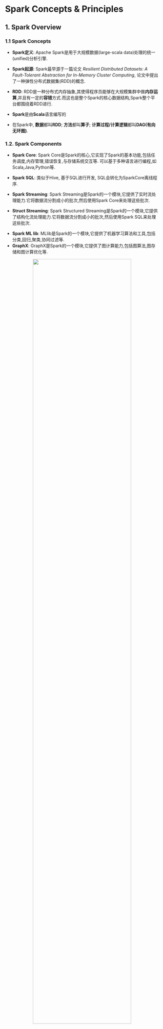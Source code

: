 # Spark Concepts & Principles


## 1. Spark Overview


### 1.1 Spark Concepts

- **Spark定义**: Apache Spark是用于大规模数据(large-scala data)处理的统一(unified)分析引擎.

- **Spark起源**: Spark最早源于一篇论文 *Resilient Distributed Datasets: A Fault-Tolerant Abstraction for In-Memory Cluster Computing*, 论文中提出了一种弹性分布式数据集(RDD)的概念.

<p>

- **RDD**: RDD是一种分布式内存抽象,其使得程序员能够在大规模集群中做**内存运算**,并且有一定的**容错**方式.而这也是整个Spark的核心数据结构,Spark整个平台都围绕着RDD进行.

- **Spark**是由**Scala**语言编写的

- 在Spark中, **数据**都叫**RDD**; **方法**都叫**算子**; **计算过程/计算逻辑**都叫**DAG(有向无环图)**.


### 1.2. Spark Components


- **Spark Core**: Spark Core是Spark的核心,它实现了Spark的基本功能,包括任务调度,内存管理,错误恢复,与存储系统交互等. 可以基于多种语言进行编程,如Scala,Java,Python等.

<p>

- **Spark SQL**: 类似于Hive, 基于SQL进行开发, SQL会转化为SparkCore离线程序.

<p>

- **Spark Streaming**: Spark Streaming是Spark的一个模块,它提供了实时流处理能力.它将数据流分割成小的批次,然后使用Spark Core来处理这些批次.


- **Struct Streaming**: Spark Structured Streaming是Spark的一个模块,它提供了结构化流处理能力.它将数据流分割成小的批次,然后使用Spark SQL来处理这些批次.

<p>

- **Spark ML lib**: MLlib是Spark的一个模块,它提供了机器学习算法和工具,包括分类,回归,聚类,协同过滤等.
- **GraphX**: GraphX是Spark的一个模块,它提供了图计算能力,包括图算法,图存储和图计算优化等.


<div style="text-align: center;">
    <img src="Figures\sparkoverview.png" style="width: 80%; max-width: 600px; height: auto;">
</div>


### 1.3. Spark运行的3种模式

- **Local模式**: 本地模式,用于开发和测试,可以在本地机器上运行,不需要集群环境.
- **Standalone模式**: 独立模式,Spark自带的集群管理器,可以在集群上运行,需要配置集群环境.
- **YARN模式**: YARN模式,使用Hadoop YARN作为集群管理器,可以在Hadoop集群上运行,需要配置Hadoop YARN环境.




### 1.4. Spark为什么比mapreduce快

- **内存计算**: Spark将数据保存在内存中,而MapReduce将数据保存在磁盘上,因此Spark的计算速度比MapReduce快.
   
   - 由于 MapReduce 的框架限制, 一个 MapReduce 任务只能包含一次 Map 和一次 Reduce. 计算完成之后, MapReduce 会将运算结果写回到磁盘中(更准确地说是分布式存储系统)供下次计算使用. 如果所做的运算涉及大量循环, 那么整个计算过程会不断重复地往磁盘里读写中间结果. 这样的读写数据会引起大量的网络传输以及磁盘读写, 极其耗时. 而且它们都是没什么实际价值的废操作. 因为上一次循环的结果会立马被下一次使用, 完全没必要将其写入磁盘.

   - **DAG执行引擎**: Spark使用DAG(Directed Acyclic Graph)执行引擎,可以将多个操作合并成一个任务,减少了shuffle和数据落地磁盘的次数. 所以一个Spark 任务并不止包含一个Map 和一个Reduce, 而是由一系列的Map、Reduce构成. 这样, 计算的中间结果可以高效地转给下一个计算步骤, 提高算法性能.


<p>

- MR计算是**进程**级别的, 而Spark是**线程**级别的, 所以Spark的启动速度更快, 执行效率更高.



## 2. Spark基本运行原理



### 2.1. Spark程序运行的层次结构

- 在Spark程序中, 一个**任务**( 或者说**Application**, 比如对一个文件进行`wordcount`)由多个**Job**组成, 一个**Job**由多个**Stage**组成, 一个**Stage**由多个**Task (线程)**组成.

<div style="text-align: center;">
    <img src="Figures\stream.png" style="width: 80%; max-width: 600px; height: auto;">
</div>


<p>

### 2.2. Spark集群角色

下图是spark的集群角色图, 主要有集群管理节点**cluster manager**, 工作节点**worker**, **执行器executor**, **驱动器driver**和应用程序**application** 五部分组成.


<div style="text-align: center;">
    <img src="Figures\roles.png" style="width: 80%; max-width: 600px; height: auto;">
</div>


#### 2.2.1. Cluster Manager

**集群管理器**, 主要用来对应用程序申请的资源进行管理. 根据其部署模式的不同, 可以分为`local`, `standalone`, `yarn`等模式.
 - 在`standalone`模式下, 集群管理器在**Master进程**中.
 - 在 `YARN` 模式下，集群管理器是由 `YARN ResourceManager` 负责.

#### 2.2.2. Worker

worker是spark的工作节点, 主要工作职责有下面四点:

- worker节点cluster manager汇报自身的cpu, 内存等信息.
- worker 节点在cluster manager作用下创建并启用executor, executor是真正的计算单元.
- driver 将任务Task分配给worker节点上的executor并执行运用.
- worker节点同步资源信息和executor状态信息给cluster manager.

**Notice**: 在`yarn` 模式下运行worker节点一般指的是`NodeManager`节点, `standalone`模式下运行一般指的是`worker / slave`节点.


#### 2.2.3. Executor

**执行器**, 是真正执行spark任务的地方, 它是**worker**上的一个进程, 负责运行**Task**, 并将结果返回给**driver**. 每个应用程序都有自己独立的executor, 它们之间是相互独立的, 不会互相影响. Executor创建完成后会向driver反向注册，, 以便driver可以分配task给他执行.


<div style="text-align: center;">
    <img src="Figures\worker.png" style="width: 80%; max-width: 600px; height: auto;">
</div>

#### 2.2.4. Driver

- 驱动器节点, 它是一个运行Application中**main函数**并创建**SparkContext**的**进程**. 

<p>

- 创建SparkContext的目的是为了准备Spark应用程序的运行环境, 即SparkContext负责和ClusterManager通信, 进行资源的申请(cpu、内存等)、任务的分配和监控等工作. 当程序执行完毕后, SparkContext负责释放资源.

<p>

- Driver节点也负责提交Job, 并将Job转化为Task, 在各个Executor进程间协调Task的调度.

<p>


- Driver根据应用程序执行代码, 将整个程序根据action算子划分成多个job, 每个job内部构建DAG图, DAG Scheduler将DAG图划分为多个stage, 同时每个stage内部划分为多个task, DAG Scheduler将taskset传给Task Scheduer, Task Scheduer负责集群上task的调度.



#### 2.2.5. Application

application是Spark API 编程的应用程序, 它包括实现Driver功能的代码和在程序中各个executor上要执行的代码, 一个application由多个job组成. 其中应用程序的入口为用户所定义的main方法.


### 2.3. RDD

**Definition:** Spark RDD(Resilient Distributed Dataset)是 Spark 中最基本的数据抽象, 它代表一个不可变、可分区、元素可以并行计算的数据集合. RDD是一个数据集的表示, 不仅表示了数据集, **也同时表示了这个数据集从哪来, 以及如何计算.**



***Remark:*** **RDD并不实际存储真正要计算的数据**, 而是记录的数据的位置,数据的转换关系;同时, 所有的RDD转换都是一个惰性求值的过程, 只有当发生一个要求返回结果给driver的action动作时, 才会真正地运行.


#### 2.3.1. RDD不可变性

- 一旦创建, RDD 的数据不可改变. 所有对 RDD 的操作(如 map, filter, reduce 等)都会生成一个**新的 RDD**, 而不会修改原始 RDD.

<p>

- 这种不可变性使得 RDD 在分布式计算环境下非常稳定, 避免了并发冲突.

#### 2.3.2. RDD分区

**RDD是一组分区(list of partitions)**. 每个分区在集群中的不同worker节点上, 并由一个计算任务来处理.RDD是逻辑概念, 分区是**物理概念**. 用户可以在创建RDD时指定RDD的分片个数, 如果没有指定, 那么就会采用默认值.默认值就是**程序所分配到的CPU Core的数目**



- **Partitioner(RDD分片函数)**: 决定RDD如何进行分区, RDD的分区函数决定了数据如何分布到各个节点上.
   - 基于哈希的HashPartitioner, (key.hashcode % 分区数= 分区号). 它是默认值.
   - 基于范围的RangePartitioner. 
   - 只有对于key-value的RDD,并且产生shuffle, 才会有Partitioner;
   - 非key-value的RDD的Parititioner的值是None


- **每个分区的都有计算函数(function for computing each split)**: 在RDD中有一系列函数, 用于"处理计算"每个分区中的数据,这里把"函数"叫算子. 





#### 2.3.3. RDD容错性
- RDD 包含血统信息, 记录了该 RDD 如何通过一系列转换操作从原始数据中构建出来.

- 每个 RDD 都有一个或多个**依赖关系**, 表示它是如何由其它 RDD 转换得到的. RDD 之间的依赖关系有两种: 
   - **窄依赖**(Narrow Dependency): 每个父 RDD 的分区对应一个子 RDD 的分区. 例如，`map`、`filter`、`union` 等操作. 
   - **宽依赖**(Wide Dependency): 父 RDD 的一个分区可能会被多个子 RDD 的分区使用. 例如, `groupBy()`、`reduceByKey()` 等操作.


<div style="text-align: center;">
    <img src="Figures\dep.png" style="width: 100%; max-width: 700px; height: auto;">
</div>




#### 2.3.4. 惰性计算机制

RDD 的转换操作是惰性执行的. 即当用户对 RDD 执行操作时, 这些操作并不会立刻执行, Spark 会首先构建一个 **DAG**, 描述所有的转换步骤. 实际的计算只有在执行 **Action** 操作时才会启动.



#### 2.3.5. RDD操作

- **Transformation(转换):** 是对已有的RDD进行换行生成**新的RDD**, 转换过程采用**惰性计算机制**, 不会立即计算出结果. 常用的方法:
   - map(): 对 RDD 中的每个元素应用一个函数，生成一个新的 RDD
   - filter(): 筛选符合条件的元素，生成一个新的 RDD
   - flatMap(): 类似于 map()，但每个元素可以映射为多个输出元素
   - union(): 合并两个 RDD
   - groupBy(): 按照给定的条件将 RDD 中的数据分组



<p>

- **Action(执行):** 对已有对RDD对数据执行计算产生结果, 并将结果返回Driver或者写入到外部存储中. 常用方法:

   - collect(): 将 RDD 中的所有元素收集到本地
   - count(): 计算 RDD 中元素的数量
   - reduce(): 对 RDD 中的元素进行聚合操作
   - saveAsTextFile(): 将 RDD 中的内容保存到外部文件系统( HDFS)



<div style="text-align: center;">
    <img src="Figures\sparkoperation.png" style="width: 100%; max-width: 700px; height: auto;">
</div>




#### 2.3.6. RDD 的缓存机制


- 某些RDD的计算或转换可能比较耗时, 如果这些RDD后续会被频繁地使用到, 可以考虑将这些RDD进行持久化/缓存, 使用方式如`rdd.cache`

<p>

- RDD通过persist(底层方法)方法或cache方法可以将前面的计算结果缓存, **但是并不是这两个方法被调用时立即缓存**, 而是触发后面的action时，该RDD将会被缓存在计算节点的内存中，并供后面快速重用.

<p>


- 缓存的级别有很多, 默认只存储在内存当中, 在开发中通常使用**memory_and_disk**

```python
# an example
rdd = sc.textFile("file.txt")   # file.txt是订单数据, 大小50MB

rdd.cache()  # 缓存, 不会触发计算, cache is a transformer
rdd.count()  #  第一次计算, 会慢一点, 但是结果已经缓存
rdd.count()  # 两次调用count, 不会重复计算, 因为rdd已经缓存了

```


### 2.4. DAG/Job/Stage/Task

- **DAG**: DAG(Directed Acyclic Graph)有向无环图, 是由一系列**RDD**和**操作**组成的计算流程图. DAG描述了RDD之间的依赖关系, 它表示了数据从输入到输出的整个计算过程.

- **Job**: Job是用户程序一个完整的处理流程, 是逻辑的叫法. 一个Job就是由一个`Action`算子触发的DAG(有向无环图)计算过程. 一个Spark程序可以包含多个Job.

<p>

- **Stage**: 一个Job会被划分为多个Stage. Stage之间是串行的, Stage的触发是由一些shuffle,reduceBy,save动作产生的.
   
   - 划分Stage的一个依据是RDD间的宽窄依赖. 在对Job中的所有操作划分Stage时,一般会按照倒序进行,即从Action开始,遇到窄依赖操作,则划分到同一个执行阶段,遇到宽依赖操作,则划分一个新的执行阶段,且新的阶段为之前阶段的parent,然后依次类推递归执行

   - child Stage需要等待所有的parent Stage执行完之后才可以执行,这时Stage之间根据依赖关系构成了一个大粒度的DAG.在一个Stage内,所有的操作以串行的Pipeline的方式,由一组Task完成计算.


<p>

- **Task**: 一个Stage由多个Task组成, Task是Spark程序中执行的基本单位, Task之间是并行的. 比如`sc.textFile("/xxxx").map().filter()`, 其中`map`和`filter`就分别是一个`task`. 每个task的输出就是下一个task的输出。

<p>


- **下图为两个Job的stage划分**


<center class="half">
<img src="./Figures/stage1.png" width=350, height="250"/>
<img src="./Figures/stage2.png" width=350/>
</center>






## 3. Spark Core



<div style="text-align: center;">
    <img src="Figures\sparkcore.png" style="width: 80%; max-width: 600px; height: auto;">
</div>


### 3.1. Spark Core - 基础配置


#### 3.1.1 SparkContext

- SparkContext是Spark应用程序的**入口**,它负责与Spark集群进行通信,并创建RDD、Accumulator和Broadcast等对象.

<p>

- Spark应用程序的提交和执行离不开sparkContext, 它隐藏了网络通信、分布式部署、消息通信、存储体系、计算存储等. 开发人员只需要通过sparkContext等api进行开发即可.


#### 3.1.2. Spark RPC 过程调用

SparkRpc 基于**netty**实现, 分为异步和同步两种方式.

#### 3.1.3. 事件总线
主要用于sparkContext组件间的交换, 它属于监听者模式, 采用异步调用.

#### 3.1.4. 度量系统

主要用于系统的运行监控.



### 3.2. Spark Core - 存储系统

-  **存储系统**管理spark运行中依赖的数据存储方式和存储位置, spark的存储系统优先考虑在各节点以**内存**的方式存储数据, 内存不足时将数据写入磁盘中, 这也是spark计算性能高的重要原因.

<p>

- 我们可以灵活的控制数据存储在内存还是磁盘中, 同时可以通过远程网络调用将结果输出到远程存储中, 比如hdfs, hbase等.



### 3.3. Spark Core - 调度系统

- spark调度系统主要由**DAGScheduler**和**TaskScheduler**组成.

- **DAGScheduler** 主要是把一个**Job**根据**RDD**间的依赖关系, 划分为多个**Stage**, 对于划分后的每个Stage都抽象为一个或多个Task组成的任务集, 并交给**TaskScheduler**来进行进一步的任务调度. 而**TaskScheduler** 负责对每个具体的Task进行调度. 

<p>

- 具体调度算法有**FIFO**, **FAIR**:

   - **FIFO调度** :先进先出, 这是Spark默认的调度模式.
   - **FAIR调度**: 支持将作业分组到池中, 并为每个池设置不同的调度权重, 任务可以按照权重来决定执行顺序.





## 4. 三种工作模式与Web页面介绍

### 4.1 单机模式

- 见 `EnvBuild.md`
- 本地模式启动:  
   ```shell
   conda activate
   /export/server/spark/bin/pyspark --master local[2]

   ```


- 测试：



   ```python

   # map算子实现列表元素平方

   list1 = [1,2,3,4,5,6,7,8,9,10]

   #将列表通过sc.parallelize方法转化为一个分布式集合RDD
   listRdd = sc.parallelize(list1) # sc是SparkContext对象
   #将RDD中的每个分区的数据进行处理
   resultRdd = listRdd.map(lambda x: x ** 2)
   # 将结果RDD的每个元素进行输出
   resultRdd.foreach(lambda x : print(x))


   ```



### 4.2 Spark Standalone模式

- Standalone模式是Spark自带的集群管理器,可以在集群上运行,需要配置集群环境.


<div style="text-align: center;">
    <img src="Figures\spark_alone.jpg" style="width: 80%; max-width: 600px; height: auto;">
</div>

- 具体安装见 `EnvBuild.md`

- 集群提交任务:
   ```shell

   # 提交任务 pi.py
   /export/server/spark/bin/spark-submit --master spark://node1:7077 /export/server/spark/examples/src/main/python/pi.py 10

   ```

- 进入集群模式python编程:
   ```shell
   /export/server/spark/bin/pyspark --master spark://node1:7077
   ```



### 4.3. Spark Web页面

- **node1:4040**: 是一个运行的Application在运行的过程中临时绑定的端口, 用以查看当前任务的状态. 有新任务就会有一个4040, 4040被占用会顺延到4041, 4042等. 4040是一个临时端口, 当前程序运行完成后, 4040就会被注销. 4040和Driver相关联, 一个Driver启动起来, 一个4040端口就被绑定起来, 并可以查看该程序的运行状态.


- **node1:8080:** 默认情况是StandAlone下, Master角色(进程)的WEB端口, 用以查看当前Master( 集群)的状态。(Driver和Master是两个东西, Master进程用于管理集群, Driver用于管理某次运行的程序, 某个Driver程序运行完成, 其所绑定的4040端口释放, 但不会影响到Master进程)

- **node1:18080:** 默认是历史服务器的端口( 可以理解为是**历史Driver查看器**), 由于每个程序运行完成, 4040端口就要被注销, 在以后想回看某个程序的运行状态就可以通过历史服务器查看, 历史服务器长期稳定运行, 可供随时查看记录的程序的运行过程.




### 4.4 Spark YARN模式
- YARN模式,使用Hadoop YARN作为集群管理器,可以在Hadoop集群上运行,需要配置Hadoop YARN环境.
- 具体安装见 `EnvBuild.md`






## 5. Spark 算子

## 6. Spark SQL

- spark sql提供了基于sql的数据处理方法, 使得分布式的数据集处理变的更加简单.

- spark sql提供了两种抽象的数据集合DataFrame和DataSet.

- DataFrame 是spark Sql 对结构化数据的抽象,可以简单的理解为spark中的表,相比较于RDD多了数据的表结构信息(schema).

- DataFrame = Data + schema

- RDD是分布式对象集合, DataFrame是分布式Row的集合, 提供了比RDD更丰富的算子, 同时提升了数据的执行效率.

- DataSet 是数据的分布式集合 , 它具有RDD强类型的优点 和Spark SQL优化后执行的优点. DataSet可以由jvm对象构建, 然后使用map,filter, flatmap等操作函数操作.

- 关于Spark SQL可以看这篇文章: [Spark SQL概述及特点详解](https://blog.csdn.net/weixin_45366499/article/details/108816335)




## Other Spark Topics





## Reference

- [大数据面试题：Spark和MapReduce之间的区别？各自优缺点？](https://blog.csdn.net/qq_41544550/article/details/133658290)
- [知乎用户4omIIF对于”MapReduce和Spark的区别是什么“的回答](https://www.zhihu.com/question/53354580)
- [2024-02-21（Spark）](https://blog.csdn.net/weixin_44847812/article/details/136206678#:~:text=4040%EF%BC%9A%E6%98%AF%E4%B8%80%E4%B8%AA%E8%BF%90%E8%A1%8C%E7%9A%84Application%E5%9C%A8%E8%BF%90%E8%A1%8C%E7%9A%84%E8%BF%87%E7%A8%8B%E4%B8%AD%E4%B8%B4%E6%97%B6%E7%BB%91%E5%AE%9A%E7%9A%84%E7%AB%AF%E5%8F%A3%EF%BC%8C%E7%94%A8%E4%BB%A5%E6%9F%A5%E7%9C%8B%E5%BD%93%E5%89%8D%E4%BB%BB%E5%8A%A1%E7%9A%84%E7%8A%B6%E6%80%81%E3%80%82%204040%E8%A2%AB%E5%8D%A0%E7%94%A8%E4%BC%9A%E9%A1%BA%E5%BB%B6%E5%88%B04041%EF%BC%8C4042%E7%AD%89%E3%80%82,4040%E6%98%AF%E4%B8%80%E4%B8%AA%E4%B8%B4%E6%97%B6%E7%AB%AF%E5%8F%A3%EF%BC%8C%E5%BD%93%E5%89%8D%E7%A8%8B%E5%BA%8F%E8%BF%90%E8%A1%8C%E5%AE%8C%E6%88%90%E5%90%8E%EF%BC%8C4040%E5%B0%B1%E4%BC%9A%E8%A2%AB%E6%B3%A8%E9%94%80%E3%80%82%204040%E5%92%8CDriver%E7%9B%B8%E5%85%B3%E8%81%94%EF%BC%8C%E4%B8%80%E4%B8%AADriver%E5%90%AF%E5%8A%A8%E8%B5%B7%E6%9D%A5%EF%BC%8C%E4%B8%80%E4%B8%AA4040%E7%AB%AF%E5%8F%A3%E5%B0%B1%E8%A2%AB%E7%BB%91%E5%AE%9A%E8%B5%B7%E6%9D%A5%EF%BC%8C%E5%B9%B6%E5%8F%AF%E4%BB%A5%E6%9F%A5%E7%9C%8B%E8%AF%A5%E7%A8%8B%E5%BA%8F%E7%9A%84%E8%BF%90%E8%A1%8C%E7%8A%B6%E6%80%81%E3%80%82)
- [大数据开发-Spark-一文理解Spark中的Stage,Executor,Driver...](https://www.cnblogs.com/hulichao/p/14199688.html)
- [Spark学习（二）：RDD详解](https://www.cnblogs.com/pinoky/p/18435294)
- [RDD概念、特点、属性、常见操作、缓存级别](https://blog.csdn.net/qq_14815605/article/details/144272549?utm_medium=distribute.pc_relevant.none-task-blog-2~default~baidujs_baidulandingword~default-4-144272549-blog-139066491.235^v43^pc_blog_bottom_relevance_base4&spm=1001.2101.3001.4242.3&utm_relevant_index=6)